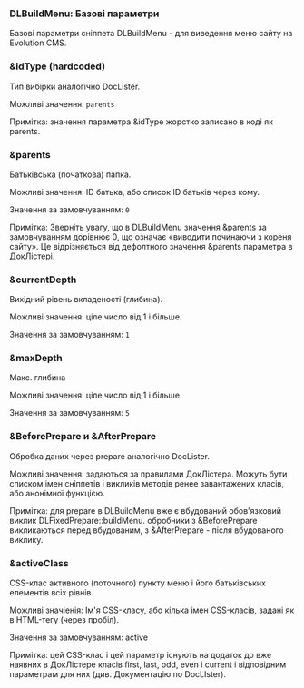
<meta http-equiv="Content-Type" content="text/html; charset=utf-8">
<h3>DLBuildMenu: Базові параметри </h3> 
Базові параметри cніппета DLBuildMenu - для виведення меню сайту на Evolution CMS.	
<br>
<h3 class="sub-header text-bold">&amp;idType (hardcoded)</h3>
<p>Тип вибірки аналогічно DocLister.</p>
<p>Можливі значення: <code>parents</code></p>
<p>Примітка: значення параметра &amp;idType жорстко записано в коді як parents.</p>
<h3 class="sub-header text-bold">&amp;parents</h3>
<p>Батьківська (початкова) папка.</p>
<p>Можливі значення: ID батька, або список ID батьків через кому.</p>
<p>Значення за замовчуванням: <code>0</code></p>
<p>Примітка: Зверніть увагу, що в DLBuildMenu значення &amp;parents за замовчуванням дорівнює 0, що означає «виводити починаючи з кореня сайту». Це відрізняється від дефолтного значення &amp;parents параметра в ДокЛістері.</p>
<h3 class="sub-header text-bold">&amp;currentDepth</h3>
<p>Вихідний рівень вкладеності (глибина).</p>
<p>Можливі значення: ціле число від 1 і більше.</p>
<p>Значення за замовчуванням: <code>1</code></p>
<h3 class="sub-header text-bold">&amp;maxDepth</h3>
<p>Макс. глибина</p>
<p>Можливі значення: ціле число від 1 і більше.</p>
<p>Значення за замовчуванням: <code>5</code></p>
<h3 class="sub-header text-bold">&amp;BeforePrepare и &amp;AfterPrepare</h3>
<p>Обробка даних через prepare аналогічно DocLister.</p>
<p>Можливі значення: задаються за правилами ДокЛістера. Можуть бути списком імен сніппетів і викликів методів ренее завантажених класів, або анонімної функцією.</p>
<p>Примітка: для prepare в DLBuildMenu вже є вбудований обов'язковий виклик DLFixedPrepare::buildMenu. обробники з &amp;BeforePrepare викликаються перед вбудованим, з &amp;AfterPrepare - після вбудованого виклику.</p>
<h3 class="sub-header text-bold">&amp;activeClass</h3>
<p>CSS-клас активного (поточного) пункту меню і його батьківських елементів всіх рівнів.</p>
<p>Можливі значіенія: Ім'я CSS-класу, або кілька імен CSS-класів, задані як в HTML-тегу (через пробіл).</p>
<p>Значення за замовчуванням: active</p>
<p>Примітка: цей CSS-клас і цей параметр існують на додаток до вже наявних в ДокЛістере класів first, last, odd, even і current і відповідним параметрам для них (див. Документацію по DocLIster).</p>
